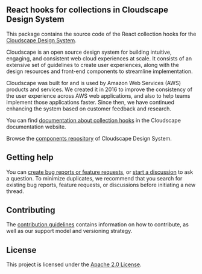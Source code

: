 ## React hooks for collections in Cloudscape Design System

This package contains the source code of the React collection hooks for the [Cloudscape Design System](https://cloudscape.design/).

Cloudscape is an open source design system for building intuitive, engaging, and consistent web cloud experiences at scale. It consists of an extensive set of guidelines to create user experiences, along with the design resources and front-end components to streamline implementation.

Cloudscape was built for and is used by Amazon Web Services (AWS) products and services. We created it in 2016 to improve the consistency of the user experience across AWS web applications, and also to help teams implement those applications faster. Since then, we have continued enhancing the system based on customer feedback and research.

You can find [documentation about collection hooks](https://cloudscape.design/get-started/dev-guides/collection-hooks/) in the Cloudscape documentation website.

Browse the [components repository](https://github.com/cloudscape-design/components) of Cloudscape Design System.

## Getting help

You can [create bug reports or feature requests](https://github.com/cloudscape-design/collection-hooks/issues/new/choose), or [start a discussion](https://github.com/cloudscape-design/components/discussions) to ask a question. To minimize duplicates, we recommend that you search for existing bug reports, feature requests, or discussions before initiating a new thread.

## Contributing

The [contribution guidelines](/CONTRIBUTING.md) contains information on how to contribute, as well as our support model and versioning strategy.

## License

This project is licensed under the [Apache 2.0 License](/LICENSE).

